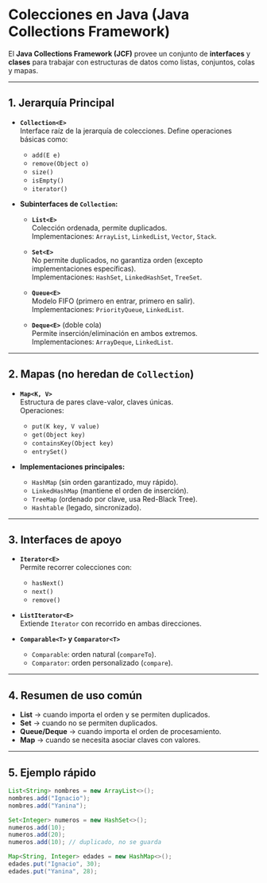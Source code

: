 # Colecciones en Java (Java Collections Framework)

El **Java Collections Framework (JCF)** provee un conjunto de **interfaces** y **clases** para trabajar con estructuras de datos como listas, conjuntos, colas y mapas.

---

## 1. Jerarquía Principal

- **`Collection<E>`**  
  Interface raíz de la jerarquía de colecciones. Define operaciones básicas como:
  - `add(E e)`
  - `remove(Object o)`
  - `size()`
  - `isEmpty()`
  - `iterator()`

- **Subinterfaces de `Collection`:**
  - **`List<E>`**  
    Colección ordenada, permite duplicados.  
    Implementaciones: `ArrayList`, `LinkedList`, `Vector`, `Stack`.

  - **`Set<E>`**  
    No permite duplicados, no garantiza orden (excepto implementaciones específicas).  
    Implementaciones: `HashSet`, `LinkedHashSet`, `TreeSet`.

  - **`Queue<E>`**  
    Modelo FIFO (primero en entrar, primero en salir).  
    Implementaciones: `PriorityQueue`, `LinkedList`.

  - **`Deque<E>`** (doble cola)  
    Permite inserción/eliminación en ambos extremos.  
    Implementaciones: `ArrayDeque`, `LinkedList`.

---

## 2. Mapas (no heredan de `Collection`)

- **`Map<K, V>`**  
  Estructura de pares clave-valor, claves únicas.  
  Operaciones:
  - `put(K key, V value)`
  - `get(Object key)`
  - `containsKey(Object key)`
  - `entrySet()`

- **Implementaciones principales:**
  - `HashMap` (sin orden garantizado, muy rápido).
  - `LinkedHashMap` (mantiene el orden de inserción).
  - `TreeMap` (ordenado por clave, usa Red-Black Tree).
  - `Hashtable` (legado, sincronizado).

---

## 3. Interfaces de apoyo

- **`Iterator<E>`**  
  Permite recorrer colecciones con:
  - `hasNext()`
  - `next()`
  - `remove()`

- **`ListIterator<E>`**  
  Extiende `Iterator` con recorrido en ambas direcciones.

- **`Comparable<T>` y `Comparator<T>`**  
  - `Comparable`: orden natural (`compareTo`).
  - `Comparator`: orden personalizado (`compare`).

---

## 4. Resumen de uso común

- **List** → cuando importa el orden y se permiten duplicados.  
- **Set** → cuando no se permiten duplicados.  
- **Queue/Deque** → cuando importa el orden de procesamiento.  
- **Map** → cuando se necesita asociar claves con valores.  

---

## 5. Ejemplo rápido

```java
List<String> nombres = new ArrayList<>();
nombres.add("Ignacio");
nombres.add("Yanina");

Set<Integer> numeros = new HashSet<>();
numeros.add(10);
numeros.add(20);
numeros.add(10); // duplicado, no se guarda

Map<String, Integer> edades = new HashMap<>();
edades.put("Ignacio", 30);
edades.put("Yanina", 28);
